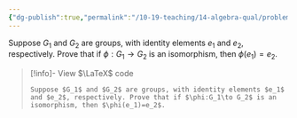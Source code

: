 ```yaml
---
{"dg-publish":true,"permalink":"/10-19-teaching/14-algebra-qual/problem-from-past-exams/group-theory/image-of-the-identity-is-the-identity/","tags":["group_theory"],"updated":"2025-03-17T09:53:09-07:00"}
---
```


Suppose $G_1$ and $G_2$ are groups, with identity elements $e_1$ and $e_2$, respectively. Prove that if $\phi:G_1\to G_2$ is an isomorphism, then $\phi(e_1)=e_2$.

> [!info]- View $\LaTeX$ code
> ```
> Suppose $G_1$ and $G_2$ are groups, with identity elements $e_1$ and $e_2$, respectively. Prove that if $\phi:G_1\to G_2$ is an isomorphism, then $\phi(e_1)=e_2$.
> ```